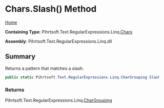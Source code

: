 # Chars\.Slash\(\) Method

[Home](../../../../../../README.md)

**Containing Type**: Pihrtsoft\.Text\.RegularExpressions\.Linq\.[Chars](../README.md)

**Assembly**: Pihrtsoft\.Text\.RegularExpressions\.Linq\.dll

## Summary

Returns a pattern that matches a slash\.

```csharp
public static Pihrtsoft.Text.RegularExpressions.Linq.CharGrouping Slash()
```

### Returns

Pihrtsoft\.Text\.RegularExpressions\.Linq\.[CharGrouping](../../CharGrouping/README.md)

